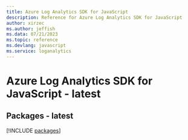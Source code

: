 ```yaml
---
title: Azure Log Analytics SDK for JavaScript
description: Reference for Azure Log Analytics SDK for JavaScript
author: xirzec
ms.author: jeffish
ms.data: 07/21/2023
ms.topic: reference
ms.devlang: javascript
ms.service: loganalytics
---
```

# Azure Log Analytics SDK for JavaScript - latest
## Packages - latest
[!INCLUDE [packages](log-analytics-index.md)]